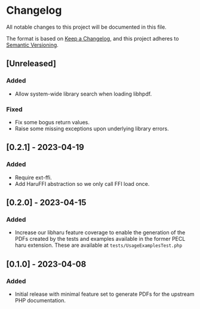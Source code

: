 # Changelog

All notable changes to this project will be documented in this file.

The format is based on [Keep a Changelog](https://keepachangelog.com/en/1.1.0/),
and this project adheres to [Semantic Versioning](https://semver.org/spec/v2.0.0.html).

## [Unreleased]

### Added

- Allow system-wide library search when loading libhpdf.

### Fixed

- Fix some bogus return values.
- Raise some missing exceptions upon underlying library errors.

## [0.2.1] - 2023-04-19

### Added

- Require ext-ffi.
- Add HaruFFI abstraction so we only call FFI load once.

## [0.2.0] - 2023-04-15

### Added

- Increase our libharu feature coverage to enable the generation of the PDFs
  created by the tests and examples available in the former PECL haru
  extension. These are available at `tests/UsageExamplesTest.php`

## [0.1.0] - 2023-04-08

### Added

- Initial release with minimal feature set to generate PDFs for the upstream
  PHP documentation.
